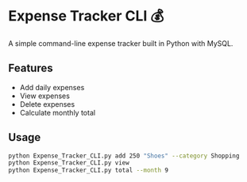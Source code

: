 # Expense Tracker CLI 💰

A simple command-line expense tracker built in Python with MySQL.

## Features
- Add daily expenses
- View expenses
- Delete expenses
- Calculate monthly total

## Usage
```bash
python Expense_Tracker_CLI.py add 250 "Shoes" --category Shopping
python Expense_Tracker_CLI.py view
python Expense_Tracker_CLI.py total --month 9
